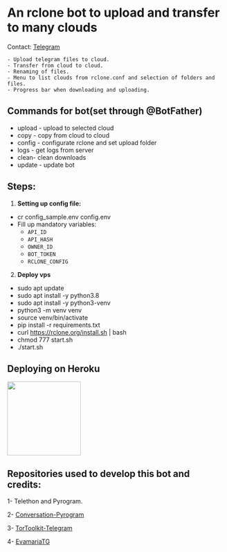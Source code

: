 # An rclone bot to upload and transfer to many clouds

Contact: [Telegram](https://t.me/SamMax009)

    - Upload telegram files to cloud.
    - Transfer from cloud to cloud.
    - Renaming of files.
    - Menu to list clouds from rclone.conf and selection of folders and files.
    - Progress bar when downloading and uploading.


## Commands for bot(set through @BotFather) 
- upload - upload to selected cloud 
- copy - copy from cloud to cloud
- config - configurate rclone and set upload folder 
- logs - get logs from server
- clean- clean downloads
- update - update bot

## Steps: 

1. **Setting up config file:**
- cr config_sample.env config.env
- Fill up mandatory variables:
    - `API_ID`
    - `API_HASH`
    - `OWNER_ID`
    - `BOT_TOKEN`
    - `RCLONE_CONFIG`

2. **Deploy vps**
- sudo apt update 
- sudo apt install -y python3.8 
- sudo apt install -y python3-venv 
- python3 -m venv venv 
- source venv/bin/activate 
- pip install -r requirements.txt 
- curl https://rclone.org/install.sh | bash
- chmod 777 start.sh 
- ./start.sh

## Deploying on Heroku
<p><a href="https://github.com/Sam009-max/RcloneTgBot/tree/heroku"> <img src="https://img.shields.io/badge/Deploy%20Guide-blueviolet?style=for-the-badge&logo=heroku" width="170""/></a></p>

## Repositories used to develop this bot and credits:

1- Telethon and Pyrogram.

2- [Conversation-Pyrogram](https://github.com/Ripeey/Conversation-Pyrogram/archive/refs/heads/main.zip)

3- [TorToolkit-Telegram](https://github.com/yash-dk/TorToolkit-Telegram)

4- [EvamariaTG](https://github.com/EvamariaTG/EvaMaria)

